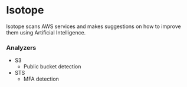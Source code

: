 # Isotope

Isotope scans AWS services and makes suggestions on how to improve them using Artificial Intelligence.

### Analyzers

- S3
    - Public bucket detection
- STS
  - MFA detection

